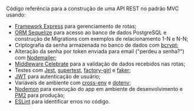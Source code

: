 Código referência para a construção de uma API REST no padrão MVC usando:
 - [Framework Express](https://www.npmjs.com/package/express) para gerenciamento de rotas;
 - [ORM Sequelize](https://www.npmjs.com/package/sequelize) para acesso ao banco de dados PostgreSQL e construção de Migrations com exemplos de relacionamento 1-N e N-N;
 - Criptografia da senha armazenada no banco de dados com [bcrypt](https://www.npmjs.com/package/bcryptjs);
 - Alteração da senha por token enviada para email ("perdeu a senha?") com [Nodemailer](https://www.npmjs.com/package/nodemailer);
 - [Middleware Celebrate](https://www.npmjs.com/package/celebrate) para a validação de dados recebidos nas rotas;
 - Testes com [Jest](https://www.npmjs.com/package/jest), [supertest](https://www.npmjs.com/package/supertest), [factory-girl](https://www.npmjs.com/package/factory-girl) e [faker](https://www.npmjs.com/package/faker);
 - [JWT](https://www.npmjs.com/package/jsonwebtoken) para autenticação de usuário;
 - Variáveis de ambiente com [cross-env](https://www.npmjs.com/package/cross-env) e [dotenv](https://www.npmjs.com/package/dotenv);
 - [Nodemon](https://www.npmjs.com/package/nodemon) para execução do app em ambiente de desenvolvimento e [PM2](https://www.npmjs.com/package/pm2) para produção;
 - [ESLint](https://www.npmjs.com/package/eslint) para identificar erros no código.
